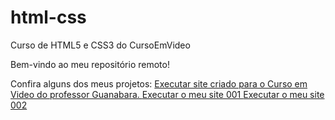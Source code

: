 # html-css
 Curso de HTML5 e CSS3 do CursoEmVideo 

 Bem-vindo ao meu repositório remoto!
 
 Confira alguns dos meus projetos:
 <a href= "https://flplemos.github.io/html-css/desafios/d010b/"> Executar site criado para o Curso em Video do professor Guanabara. </a>
 <a href= "https://flplemos.github.io/html-css/mysites/d001/"> Executar o meu site 001 </a>
 <a href= "https://flplemos.github.io/html-css/mysites/d002/"> Executar o meu site 002 </a>
